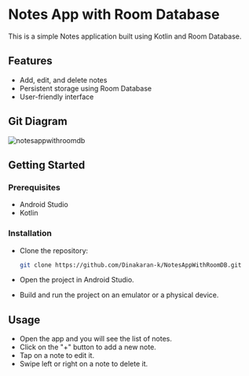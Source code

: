 # Notes App with Room Database

This is a simple Notes application built using Kotlin and Room Database.

## Features

- Add, edit, and delete notes
- Persistent storage using Room Database
- User-friendly interface

## Git Diagram
![notesappwithroomdb](https://github.com/user-attachments/assets/5a2bd79e-02fc-4af7-a2e6-97b1024ef50d)


## Getting Started

### Prerequisites

- Android Studio
- Kotlin

### Installation

- Clone the repository:
   ```sh
   git clone https://github.com/Dinakaran-k/NotesAppWithRoomDB.git
   ```

- Open the project in Android Studio.
- Build and run the project on an emulator or a physical device.

## Usage
- Open the app and you will see the list of notes.
- Click on the "+" button to add a new note.
- Tap on a note to edit it.
- Swipe left or right on a note to delete it.
